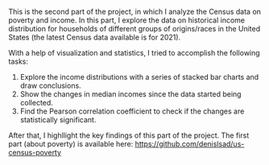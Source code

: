 This is the second part of the project, in which I analyze the Census data on poverty and income. In this part, I explore the data on historical income distribution for households of different groups of origins/races in the United States (the latest Census data available is for 2021). 

With a help of visualization and statistics, I tried to accomplish the following tasks:
1. Explore the income distributions with a series of stacked bar charts and draw conclusions.
2. Show the changes in median incomes since the data started being collected.
3. Find the Pearson correlation coefficient to check if the changes are statistically significant.
    
    
After that, I highllight the key findings of this part of the project. The first part (about poverty) is available here: https://github.com/denislsad/us-census-poverty
